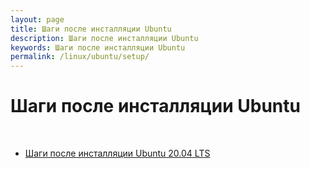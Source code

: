 ```yaml
---
layout: page
title: Шаги после инсталляции Ubuntu
description: Шаги после инсталляции Ubuntu
keywords: Шаги после инсталляции Ubuntu
permalink: /linux/ubuntu/setup/
---
```


# Шаги после инсталляции Ubuntu

<br/>

<ul>
    <li><a href="/linux/ubuntu/setup/steps-after-installation-ubuntu-20.04-lts/">Шаги после инсталляции Ubuntu 20.04 LTS</a>
    </li>

<!--

    <li><a href="/linux/ubuntu/setup/steps-after-installation-ubuntu-14/">Шаги после инсталляции Ubuntu 14</a>
    </li>

-->

</ul>
